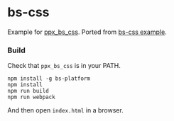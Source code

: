 bs-css
======

Example for [ppx\_bs\_css](https://github.com/astrada/ppx_bs_css). Ported from
[bs-css
example](https://github.com/SentiaAnalytics/bs-css/tree/master/example).

### Build

Check that `ppx_bs_css` is in your PATH.

    npm install -g bs-platform
    npm install
    npm run build
    npm run webpack

And then open `index.html` in a browser.


